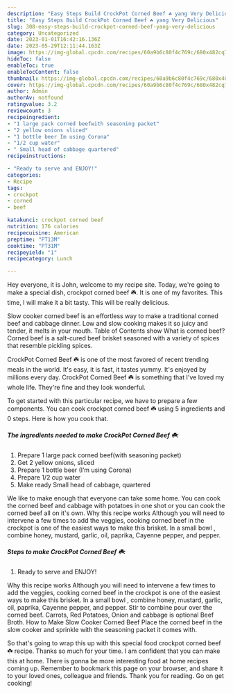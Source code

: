 ```yaml
---
description: "Easy Steps Build CrockPot Corned Beef ☘️ yang Very Delicious"
title: "Easy Steps Build CrockPot Corned Beef ☘️ yang Very Delicious"
slug: 308-easy-steps-build-crockpot-corned-beef-yang-very-delicious
category: Uncategorized
date: 2023-01-01T16:42:16.136Z
date: 2023-05-29T12:11:44.163Z
image: https://img-global.cpcdn.com/recipes/60a9b6c80f4c769c/680x482cq70/crockpot-corned-beef-recipe-main-photo.jpg
hideToc: false
enableToc: true
enableTocContent: false
thumbnail: https://img-global.cpcdn.com/recipes/60a9b6c80f4c769c/680x482cq70/crockpot-corned-beef-recipe-main-photo.jpg
cover: https://img-global.cpcdn.com/recipes/60a9b6c80f4c769c/680x482cq70/crockpot-corned-beef-recipe-main-photo.jpg
author: Admin
authorAv: notfound
ratingvalue: 3.2
reviewcount: 3
recipeingredient:
- "1 large pack corned beefwith seasoning packet"
- "2 yellow onions sliced"
- "1 bottle beer Im using Corona"
- "1/2 cup water"
- " Small head of cabbage quartered"
recipeinstructions:

- "Ready to serve and ENJOY!"
categories:
- Recipe
tags:
- crockpot
- corned
- beef

katakunci: crockpot corned beef 
nutrition: 176 calories
recipecuisine: American
preptime: "PT13M"
cooktime: "PT31M"
recipeyield: "1"
recipecategory: Lunch

---
```



Hey everyone, it is John, welcome to my recipe site. Today, we're going to make a special dish, crockpot corned beef ☘️. It is one of my favorites. This time, I will make it a bit tasty. This will be really delicious.

Slow cooker corned beef is an effortless way to make a traditional corned beef and cabbage dinner. Low and slow cooking makes it so juicy and tender, it melts in your mouth. Table of Contents show What is corned beef? Corned beef is a salt-cured beef brisket seasoned with a variety of spices that resemble pickling spices.

CrockPot Corned Beef ☘️ is one of the most favored of recent trending meals in the world. It's easy, it is fast, it tastes yummy. It's enjoyed by millions every day. CrockPot Corned Beef ☘️ is something that I've loved my whole life. They're fine and they look wonderful.


To get started with this particular recipe, we have to prepare a few components. You can cook crockpot corned beef ☘️ using 5 ingredients and 0 steps. Here is how you cook that.

<!--inarticleads1-->

##### The ingredients needed to make CrockPot Corned Beef ☘️:

1. Prepare 1 large pack corned beef(with seasoning packet)
1. Get 2 yellow onions, sliced
1. Prepare 1 bottle beer (I’m using Corona)
1. Prepare 1/2 cup water
1. Make ready  Small head of cabbage, quartered


We like to make enough that everyone can take some home. You can cook the corned beef and cabbage with potatoes in one shot or you can cook the corned beef all on it&#39;s own. Why this recipe works Although you will need to intervene a few times to add the veggies, cooking corned beef in the crockpot is one of the easiest ways to make this brisket. In a small bowl , combine honey, mustard, garlic, oil, paprika, Cayenne pepper, and pepper. 

<!--inarticleads2-->

##### Steps to make CrockPot Corned Beef ☘️:


1. Ready to serve and ENJOY!

Why this recipe works Although you will need to intervene a few times to add the veggies, cooking corned beef in the crockpot is one of the easiest ways to make this brisket. In a small bowl , combine honey, mustard, garlic, oil, paprika, Cayenne pepper, and pepper. Stir to combine pour over the corned beef. Carrots, Red Potatoes, Onion and cabbage is optional Beef Broth. How to Make Slow Cooker Corned Beef Place the corned beef in the slow cooker and sprinkle with the seasoning packet it comes with. 

So that's going to wrap this up with this special food crockpot corned beef ☘️ recipe. Thanks so much for your time. I am confident that you can make this at home. There is gonna be more interesting food at home recipes coming up. Remember to bookmark this page on your browser, and share it to your loved ones, colleague and friends. Thank you for reading. Go on get cooking!
